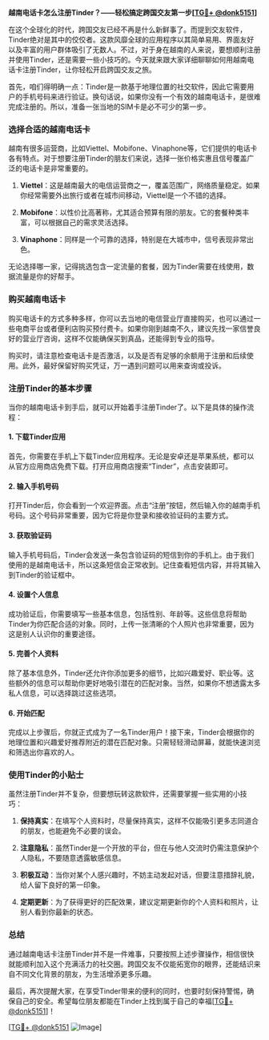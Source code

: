 **越南电话卡怎么注册Tinder？——轻松搞定跨国交友第一步[[TG💪+ @donk5151](https://t.me/s/donk5151)]**

在这个全球化的时代，跨国交友已经不再是什么新鲜事了。而提到交友软件，Tinder绝对是其中的佼佼者。这款风靡全球的应用程序以其简单易用、界面友好以及丰富的用户群体吸引了无数人。不过，对于身在越南的人来说，要想顺利注册并使用Tinder，还是需要一些小技巧的。今天就来跟大家详细聊聊如何用越南电话卡注册Tinder，让你轻松开启跨国交友之旅。

首先，咱们得明确一点：Tinder是一款基于地理位置的社交软件，因此它需要用户的手机号码来进行验证。换句话说，如果你没有一个有效的越南电话卡，是很难完成注册的。所以，准备一张当地的SIM卡是必不可少的第一步。

### **选择合适的越南电话卡**

越南有很多运营商，比如Viettel、Mobifone、Vinaphone等，它们提供的电话卡各有特点。对于想要注册Tinder的朋友们来说，选择一张价格实惠且信号覆盖广泛的电话卡是非常重要的。

1. **Viettel**：这是越南最大的电信运营商之一，覆盖范围广，网络质量稳定。如果你经常需要外出旅行或者在城市间移动，Viettel是一个不错的选择。
   
2. **Mobifone**：以性价比高著称，尤其适合预算有限的朋友。它的套餐种类丰富，可以根据自己的需求灵活选择。

3. **Vinaphone**：同样是一个可靠的选择，特别是在大城市中，信号表现非常出色。

无论选择哪一家，记得挑选包含一定流量的套餐，因为Tinder需要在线使用，数据流量是你的好帮手。

### **购买越南电话卡**

购买电话卡的方式多种多样，你可以去当地的电信营业厅直接购买，也可以通过一些电商平台或者便利店购买预付费卡。如果你刚到越南不久，建议先找一家信誉良好的营业厅咨询，这样不仅能确保买到真品，还能得到专业的指导。

购买时，请注意检查电话卡是否激活，以及是否有足够的余额用于注册和后续使用。此外，最好保留好购买凭证，万一遇到问题可以用来查询或投诉。

### **注册Tinder的基本步骤**

当你的越南电话卡到手后，就可以开始着手注册Tinder了。以下是具体的操作流程：

#### **1. 下载Tinder应用**

首先，你需要在手机上下载Tinder应用程序。无论是安卓还是苹果系统，都可以从官方应用商店免费下载。打开应用商店搜索“Tinder”，点击安装即可。

#### **2. 输入手机号码**

打开Tinder后，你会看到一个欢迎界面。点击“注册”按钮，然后输入你的越南手机号码。这个号码非常重要，因为它将是你登录和接收验证码的主要方式。

#### **3. 获取验证码**

输入手机号码后，Tinder会发送一条包含验证码的短信到你的手机上。由于我们使用的是越南电话卡，所以这条短信会正常收到。记住查看短信内容，并将其输入到Tinder的验证框中。

#### **4. 设置个人信息**

成功验证后，你需要填写一些基本信息，包括性别、年龄等。这些信息将帮助Tinder为你匹配合适的对象。同时，上传一张清晰的个人照片也非常重要，因为这是别人认识你的重要途径。

#### **5. 完善个人资料**

除了基本信息外，Tinder还允许你添加更多的细节，比如兴趣爱好、职业等。这些额外的信息可以帮助你更好地吸引潜在的匹配对象。当然，如果你不想透露太多私人信息，可以选择跳过这些选项。

#### **6. 开始匹配**

完成以上步骤后，你就正式成为了一名Tinder用户！接下来，Tinder会根据你的地理位置和兴趣爱好推荐附近的潜在匹配对象。只需轻轻滑动屏幕，就能快速浏览和筛选出你喜欢的人。

### **使用Tinder的小贴士**

虽然注册Tinder并不复杂，但要想玩转这款软件，还需要掌握一些实用的小技巧：

1. **保持真实**：在填写个人资料时，尽量保持真实，这样不仅能吸引更多志同道合的朋友，也能避免不必要的误会。

2. **注意隐私**：虽然Tinder是一个开放的平台，但在与他人交流时仍需注意保护个人隐私，不要随意透露敏感信息。

3. **积极互动**：当你对某个人感兴趣时，不妨主动发起对话，但要注意措辞礼貌，给人留下良好的第一印象。

4. **定期更新**：为了获得更好的匹配效果，建议定期更新你的个人资料和照片，让别人看到你最新的状态。

### **总结**

通过越南电话卡注册Tinder并不是一件难事，只要按照上述步骤操作，相信很快就能顺利加入这个充满活力的社交圈。跨国交友不仅能拓宽你的眼界，还能结识来自不同文化背景的朋友，为生活增添更多乐趣。

最后，再次提醒大家，在享受Tinder带来的便利的同时，也要时刻保持警惕，确保自己的安全。希望每位朋友都能在Tinder上找到属于自己的幸福[[TG💪+ @donk5151](https://t.me/s/donk5151)]！

[[TG💪+ @donk5151](https://t.me/s/donk5151) ![Image](https://i.postimg.cc/rwNCRYN7/Snipaste-2025-04-30-17-27-05.png)]
